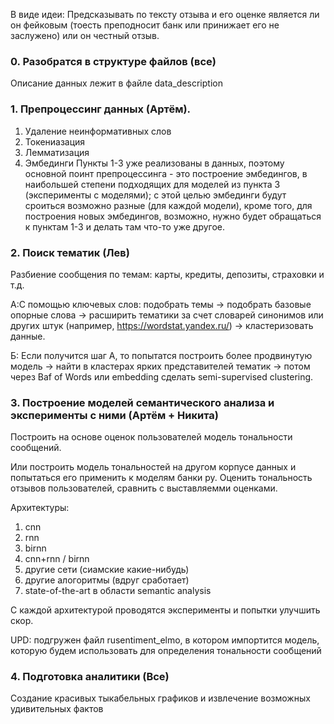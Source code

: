 В виде идеи:
Предсказывать по тексту отзыва и его оценке является ли он фейковым (тоесть преподносит банк или принижает его не заслужено) или он честный отзыв. 

### 0. Разобратся в структуре файлов (все)
  Описание данных лежит в файле data_description
### 1. Препроцессинг данных (Артём).
1. Удаление неинформативных слов
2. Токениазация
3. Лемматизация 
4. Эмбединги 
Пункты 1-3 уже реализованы в данных, поэтому основной поинт препроцессинга - это построение эмбедингов, в наибольшей степени подходящих для моделей из пункта 3 (эксперименты с моделями); с этой целью эмбединги будут сроиться возможно разные (для каждой модели), кроме того, для построения новых эмбедингов, возможно, нужно будет обращаться к пунктам 1-3 и делать там что-то уже другое.
### 2. Поиск тематик (Лев)
  Разбиение сообщения по темам: карты, кредиты, депозиты, страховки и т.д.
  
  A:С помощью ключевых слов: подобрать темы -> подобрать базовые опорные слова -> расширить тематики за счет словарей синонимов или других штук (например, https://wordstat.yandex.ru/) -> кластеризовать данные.
 
  Б: Если получится шаг А, то попытатся построить более продвинутую модель -> найти в кластерах ярких представителей тематик -> потом через Baf of Words или embedding сделать semi-supervised clustering.
  
  ### 3. Построение моделей семантического анализа и эксперименты с ними (Артём + Никита)

Построить на основе оценок пользователей модель тональности сообщений.

Или построить модель тональностей на другом корпусе данных и попытаться его применить к моделям банки ру. Оценить тональность отзывов пользователей, сравнить с выставляемми оценками.

Архитектуры:
1. cnn
2. rnn
3. birnn
4. cnn+rnn / birnn
5. другие сети (сиамские какие-нибудь)
6. другие алогоритмы (вдруг сработает)
7. state-of-the-art в области semantic analysis

C каждой архитектурой проводятся эксперименты и попытки улучшить скор.

UPD: подгружен файл rusentiment_elmo, в котором импортится модель, которую будем использовать для определения тональности сообщений

### 4. Подготовка аналитики (Все)
  Создание красивых тыкабельных графиков и извлечение возможных удивительных фактов 
  
